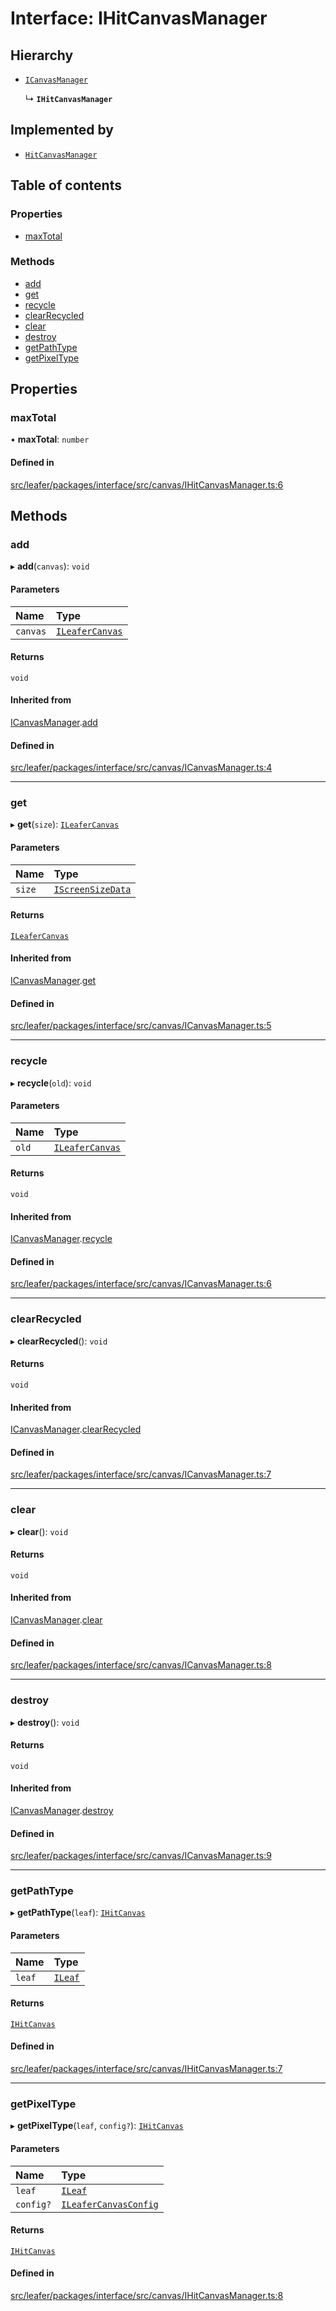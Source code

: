 # Interface: IHitCanvasManager

## Hierarchy

- [`ICanvasManager`](ICanvasManager.md)

  ↳ **`IHitCanvasManager`**

## Implemented by

- [`HitCanvasManager`](../classes/HitCanvasManager.md)

## Table of contents

### Properties

- [maxTotal](IHitCanvasManager.md#maxtotal)

### Methods

- [add](IHitCanvasManager.md#add)
- [get](IHitCanvasManager.md#get)
- [recycle](IHitCanvasManager.md#recycle)
- [clearRecycled](IHitCanvasManager.md#clearrecycled)
- [clear](IHitCanvasManager.md#clear)
- [destroy](IHitCanvasManager.md#destroy)
- [getPathType](IHitCanvasManager.md#getpathtype)
- [getPixelType](IHitCanvasManager.md#getpixeltype)

## Properties

### maxTotal

• **maxTotal**: `number`

#### Defined in

[src/leafer/packages/interface/src/canvas/IHitCanvasManager.ts:6](https://github.com/leaferjs/leafer/blob/56c6de6d1ac5072088c765b725fa724d56b9e5ef/packages/interface/src/canvas/IHitCanvasManager.ts#L6)

## Methods

### add

▸ **add**(`canvas`): `void`

#### Parameters

| Name | Type |
| :------ | :------ |
| `canvas` | [`ILeaferCanvas`](ILeaferCanvas.md) |

#### Returns

`void`

#### Inherited from

[ICanvasManager](ICanvasManager.md).[add](ICanvasManager.md#add)

#### Defined in

[src/leafer/packages/interface/src/canvas/ICanvasManager.ts:4](https://github.com/leaferjs/leafer/blob/56c6de6d1ac5072088c765b725fa724d56b9e5ef/packages/interface/src/canvas/ICanvasManager.ts#L4)

___

### get

▸ **get**(`size`): [`ILeaferCanvas`](ILeaferCanvas.md)

#### Parameters

| Name | Type |
| :------ | :------ |
| `size` | [`IScreenSizeData`](IScreenSizeData.md) |

#### Returns

[`ILeaferCanvas`](ILeaferCanvas.md)

#### Inherited from

[ICanvasManager](ICanvasManager.md).[get](ICanvasManager.md#get)

#### Defined in

[src/leafer/packages/interface/src/canvas/ICanvasManager.ts:5](https://github.com/leaferjs/leafer/blob/56c6de6d1ac5072088c765b725fa724d56b9e5ef/packages/interface/src/canvas/ICanvasManager.ts#L5)

___

### recycle

▸ **recycle**(`old`): `void`

#### Parameters

| Name | Type |
| :------ | :------ |
| `old` | [`ILeaferCanvas`](ILeaferCanvas.md) |

#### Returns

`void`

#### Inherited from

[ICanvasManager](ICanvasManager.md).[recycle](ICanvasManager.md#recycle)

#### Defined in

[src/leafer/packages/interface/src/canvas/ICanvasManager.ts:6](https://github.com/leaferjs/leafer/blob/56c6de6d1ac5072088c765b725fa724d56b9e5ef/packages/interface/src/canvas/ICanvasManager.ts#L6)

___

### clearRecycled

▸ **clearRecycled**(): `void`

#### Returns

`void`

#### Inherited from

[ICanvasManager](ICanvasManager.md).[clearRecycled](ICanvasManager.md#clearrecycled)

#### Defined in

[src/leafer/packages/interface/src/canvas/ICanvasManager.ts:7](https://github.com/leaferjs/leafer/blob/56c6de6d1ac5072088c765b725fa724d56b9e5ef/packages/interface/src/canvas/ICanvasManager.ts#L7)

___

### clear

▸ **clear**(): `void`

#### Returns

`void`

#### Inherited from

[ICanvasManager](ICanvasManager.md).[clear](ICanvasManager.md#clear)

#### Defined in

[src/leafer/packages/interface/src/canvas/ICanvasManager.ts:8](https://github.com/leaferjs/leafer/blob/56c6de6d1ac5072088c765b725fa724d56b9e5ef/packages/interface/src/canvas/ICanvasManager.ts#L8)

___

### destroy

▸ **destroy**(): `void`

#### Returns

`void`

#### Inherited from

[ICanvasManager](ICanvasManager.md).[destroy](ICanvasManager.md#destroy)

#### Defined in

[src/leafer/packages/interface/src/canvas/ICanvasManager.ts:9](https://github.com/leaferjs/leafer/blob/56c6de6d1ac5072088c765b725fa724d56b9e5ef/packages/interface/src/canvas/ICanvasManager.ts#L9)

___

### getPathType

▸ **getPathType**(`leaf`): [`IHitCanvas`](IHitCanvas.md)

#### Parameters

| Name | Type |
| :------ | :------ |
| `leaf` | [`ILeaf`](ILeaf.md) |

#### Returns

[`IHitCanvas`](IHitCanvas.md)

#### Defined in

[src/leafer/packages/interface/src/canvas/IHitCanvasManager.ts:7](https://github.com/leaferjs/leafer/blob/56c6de6d1ac5072088c765b725fa724d56b9e5ef/packages/interface/src/canvas/IHitCanvasManager.ts#L7)

___

### getPixelType

▸ **getPixelType**(`leaf`, `config?`): [`IHitCanvas`](IHitCanvas.md)

#### Parameters

| Name | Type |
| :------ | :------ |
| `leaf` | [`ILeaf`](ILeaf.md) |
| `config?` | [`ILeaferCanvasConfig`](ILeaferCanvasConfig.md) |

#### Returns

[`IHitCanvas`](IHitCanvas.md)

#### Defined in

[src/leafer/packages/interface/src/canvas/IHitCanvasManager.ts:8](https://github.com/leaferjs/leafer/blob/56c6de6d1ac5072088c765b725fa724d56b9e5ef/packages/interface/src/canvas/IHitCanvasManager.ts#L8)
